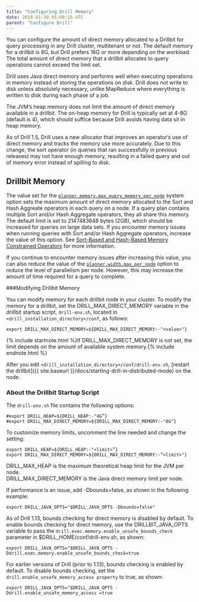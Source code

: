 ```yaml
---
title: "Configuring Drill Memory"
date: 2018-01-30 05:08:15 UTC
parent: "Configure Drill"
---
```


You can configure the amount of direct memory allocated to a Drillbit for query processing in any Drill cluster, multitenant or not. The default memory for a drillbit is 8G, but Drill prefers 16G or more depending on the workload. The total amount of direct memory that a drillbit allocates to query operations cannot exceed the limit set.

Drill uses Java direct memory and performs well when executing operations in memory instead of storing the operations on disk. Drill does not write to disk unless absolutely necessary, unlike MapReduce where everything is written to disk during each phase of a job.

The JVM’s heap memory does not limit the amount of direct memory available in
a drillbit. The on-heap memory for Drill is typically set at 4-8G (default is 4), which should
suffice because Drill avoids having data sit in heap memory.

As of Drill 1.5, Drill uses a new allocator that improves an operator’s use of direct memory and tracks the memory use more accurately. Due to this change, the sort operator (in queries that ran successfully in previous releases) may not have enough memory, resulting in a failed query and out of memory error instead of spilling to disk.     


## Drillbit Memory  
The value set for the [`planner.memory.max_query_memory_per_node`]({{site.baseurl}}/docs/configuration-options-introduction/#system-options) system option sets the maximum amount of direct memory allocated to the Sort and Hash Aggreate operators in each query on a node. If a query plan contains multiple Sort and/or Hash Aggregate operators, they all share this memory. The default limit is set to 2147483648 bytes (2GB), which should be increased for queries on large data sets. If you encounter memory issues when running queries with Sort and/or Hash Aggregate operators, increase the value of this option. See [Sort-Based and Hash-Based Memory Constrained Operators](https://drill.apache.org/docs/sort-based-and-hash-based-memory-constrained-operators/) for more information.  

If you continue to encounter memory issues after increasing this value, you can also reduce the value of the [`planner.width.max_per_node`]({{site.baseurl}}/docs/configuration-options-introduction/) option to reduce the level of parallelism per node. However, this may increase the amount of time required for a query to complete. 

###Modifying Drillbit Memory

You can modify memory for each drillbit node in your cluster. To modify the memory for a drillbit, set the DRILL_MAX_DIRECT_MEMORY variable in the drillbit startup script, `drill-env.sh`, located in `<drill_installation_directory>/conf`, as follows:

    export DRILL_MAX_DIRECT_MEMORY=${DRILL_MAX_DIRECT_MEMORY:-"<value>"}

{% include startnote.html %}If DRILL_MAX_DIRECT_MEMORY is not set, the limit depends on the amount of available system memory.{% include endnote.html %}

After you edit `<drill_installation_directory>/conf/drill-env.sh`, [restart the drillbit]({{ site.baseurl }}/docs/starting-drill-in-distributed-mode) on the node.

### About the Drillbit Startup Script

The `drill-env.sh` file contains the following options:

    #export DRILL_HEAP=${DRILL_HEAP:-"4G”}  
    #export DRILL_MAX_DIRECT_MEMORY=${DRILL_MAX_DIRECT_MEMORY:-"8G"}

To customize memory limits, uncomment the line needed and change the setting:  

    export DRILL_HEAP=${DRILL_HEAP:-"<limit>”}
    export DRILL_MAX_DIRECT_MEMORY=${DRILL_MAX_DIRECT_MEMORY:-“<limit>"}  

DRILL_MAX_HEAP is the maximum theoretical heap limit for the JVM per node.  
DRILL_MAX_DIRECT_MEMORY is the Java direct memory limit per node.  

If performance is an issue, add -Dbounds=false, as shown in the following example:

    export DRILL_JAVA_OPTS="$DRILL_JAVA_OPTS -Dbounds=false"  

As of Drill 1.13, bounds checking for direct memory is disabled by default. To enable bounds checking for direct memory, use the DRILLBIT_JAVA_OPTS variable to pass the `drill.exec.memory.enable_unsafe_bounds_check` parameter in $DRILL_HOME/conf/drill-env.sh, as shown:  

    export DRILL_JAVA_OPTS="$DRILL_JAVA_OPTS -Ddrill.exec.memory.enable_unsafe_bounds_check=true  


For earlier versions of Drill (prior to 1.13), bounds checking is enabled by default. To disable bounds checking, set the `drill.enable_unsafe_memory_access property` to true, as shown:  


    export DRILL_JAVA_OPTS="$DRILL_JAVA_OPTS -Ddrill.enable_unsafe_memory_access =true
  
  


